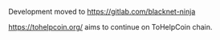 Development moved to https://gitlab.com/blacknet-ninja

https://tohelpcoin.org/ aims to continue on ToHelpCoin chain.
